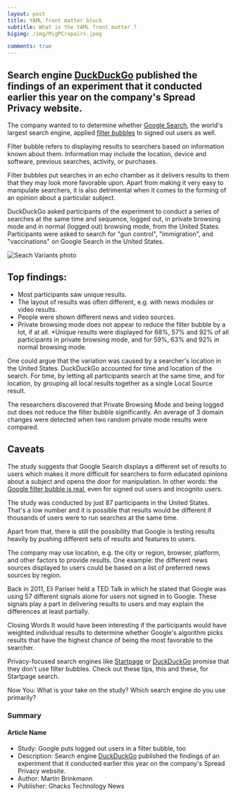 ```yaml
---
layout: post
title: YAML front matter block
subtitle: What is the YAML front matter ?
bigimg: /img/MigPCrepairs.jpeg

comments: true
---
```


## Search engine [DuckDuckGo](https://duckduckgo.com/) published the findings of an experiment that it conducted earlier this year on the company's Spread Privacy website.

The company wanted to to determine whether [Google Search](https://www.google.com/), the world's largest search engine, applied [filter bubbles](https://www.ghacks.net/2012/01/13/the-internet-bubble-and-how-to-escape-it/) to signed out users as well.

Filter bubble refers to displaying results to searchers based on information known about them. Information may include the location, device and software, previous searches, activity, or purchases.

Filter bubbles put searches in an echo chamber as it delivers results to them that they may look more favorable upon. Apart from making it very easy to manipulate searchers, it is also detrimental when it comes to the forming of an opinion about a particular subject.

DuckDuckGo asked participants of the experiment to conduct a series of searches at the same time and sequence, logged out, in private browsing mode and in normal (logged out) browsing mode, from the United States. Participants were asked to search for "gun control", "immigration", and "vaccinations" on Google Search in the United States.

![Seach Variants photo](https://www.ghacks.net/wp-content/uploads/2018/12/serp-variants-2.png)

## Top findings:

* Most participants saw unique results.
* The layout of results was often different, e.g. with news modules or video results.
* People were shown different news and video sources.
* Private browsing mode does not appear to reduce the filter bubble by a lot, if at all.
*Unique results were displayed for 68%, 57% and 92% of all participants in private browsing mode, and for 59%, 63% and 92% in normal browsing mode.

One could argue that the variation was caused by a searcher's location in the United States. DuckDuckGo accounted for time and location of the search. For time, by letting all participants search at the same time, and for location, by grouping all local results together as a single Local Source result.

The researchers discovered that Private Browsing Mode and being logged out does not reduce the filter bubble significantly. An average of 3 domain changes were detected when two random private mode results were compared.

## Caveats
The study suggests that Google Search displays a different set of results to users which makes it more difficult for searchers to form educated opinions about a subject and opens the door for manipulation. In other words: the [Google filter bubble is real](https://www.ghacks.net/2012/10/15/googles-filter-bubble-is-a-scary-thing/), even for signed out users and incognito users.

The study was conducted by just 87 participants in the United States. That's a low number and it is possible that results would be different if thousands of users were to run searches at the same time.

Apart from that, there is still the possibility that Google is testing results heavily by pushing different sets of results and features to users.

The company may use location, e.g. the city or region, browser, platform, and other factors to provide results. One example: the different news sources displayed to users could be based on a list of preferred news sources by region.

Back in 2011, Eli Pariser held a TED Talk in which he stated that Google was using 57 different signals alone for users not signed in to Google. These signals play a part in delivering results to users and may explain the differences at least partially.

Closing Words
It would have been interesting if the participants would have weighted individual results to determine whether Google's algorithm picks results that have the highest chance of being the most favorable to the searcher.

Privacy-focused search engines like [Startpage](https://www.startpage.com/) or [DuckDuckGo](https://duckduckgo.com/) promise that they don't use filter bubbles. Check out these tips, this and these, for Startpage search.

Now You: What is your take on the study? Which search engine do you use primarily?

### Summary

#### Article Name

* Study: Google puts logged out users in a filter bubble, too
* Description: Search engine [DuckDuckGo](https://duckduckgo.com/) published the findings of an experiment that it conducted earlier this year on the company's Spread Privacy website.
* Author: Martin Brinkmann
* Publisher: Ghacks Technology News

